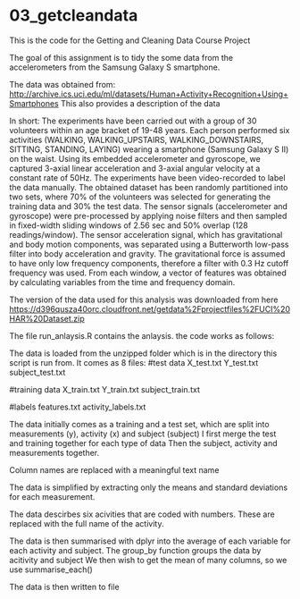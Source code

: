 # 03_getcleandata


This is the code for the Getting and Cleaning Data Course Project

The goal of this assignment is to tidy the some data from the accelerometers from the Samsung Galaxy S smartphone. 

The data was obtained from: 
http://archive.ics.uci.edu/ml/datasets/Human+Activity+Recognition+Using+Smartphones
This also provides a description of the data

In short:
The experiments have been carried out with a group of 30 volunteers within an age bracket of 19-48 years. Each person performed six activities (WALKING, WALKING_UPSTAIRS, WALKING_DOWNSTAIRS, SITTING, STANDING, LAYING) wearing a smartphone (Samsung Galaxy S II) on the waist. Using its embedded accelerometer and gyroscope, we captured 3-axial linear acceleration and 3-axial angular velocity at a constant rate of 50Hz. The experiments have been video-recorded to label the data manually. The obtained dataset has been randomly partitioned into two sets, where 70% of the volunteers was selected for generating the training data and 30% the test data.
The sensor signals (accelerometer and gyroscope) were pre-processed by applying noise filters and then sampled in fixed-width sliding windows of 2.56 sec and 50% overlap (128 readings/window). The sensor acceleration signal, which has gravitational and body motion components, was separated using a Butterworth low-pass filter into body acceleration and gravity. The gravitational force is assumed to have only low frequency components, therefore a filter with 0.3 Hz cutoff frequency was used. From each window, a vector of features was obtained by calculating variables from the time and frequency domain.

The version of the data used for this analysis was downloaded from here
https://d396qusza40orc.cloudfront.net/getdata%2Fprojectfiles%2FUCI%20HAR%20Dataset.zip


The file run_anlaysis.R contains the anlaysis. the code works as follows:

The data is loaded from the unzipped folder which is in the directory this script is run from.
It comes as 8 files:
#test data
 X_test.txt
 Y_test.txt
 subject_test.txt

#training data
 X_train.txt
 Y_train.txt
 subject_train.txt

#labels
  features.txt
  activity_labels.txt

The data initially comes as a training and a test set, which are split into measurements (y), activity (x) and subject (subject)
I first merge the test and training together for each type of data
Then the subject, activity and measurements together. 

Column names are replaced with a meaningful text name

The data is simplified by extracting only the means and standard deviations for each measurement. 

The data descirbes six acivities that are coded with numbers. These are replaced with the full name of the activity. 

The data is then summarised with dplyr into the average of each variable for each activity and subject. 
The group_by function groups the data by acitivity and subject
We then wish to get the mean of many columns, so we use summarise_each()

The data is then written to file

